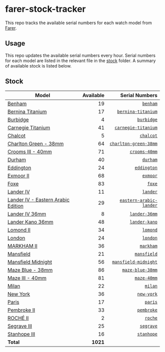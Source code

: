 # farer-stock-tracker

This repo tracks the available serial numbers for each watch model from [Farer](https://farer.com).

## Usage

This repo updates the available serial numbers every hour. Serial numbers for each model are listed in the relevant file in the [stock](./stock) folder. A summary of available stock is listed below.

## Stock

| Model | Available | Serial Numbers |
| ----- | --------: | -------------: |
| [Benham](https://usd.farer.com/products/benham) | 19 | [`benham`](./stock/benham) |
| [Bernina Titanium](https://usd.farer.com/products/bernina-titanium) | 17 | [`bernina-titanium`](./stock/bernina-titanium) |
| [Burbidge](https://usd.farer.com/products/burbidge) | 4 | [`burbidge`](./stock/burbidge) |
| [Carnegie Titanium](https://usd.farer.com/products/carnegie-titanium) | 41 | [`carnegie-titanium`](./stock/carnegie-titanium) |
| [Chalcot](https://usd.farer.com/products/chalcot) | 5 | [`chalcot`](./stock/chalcot) |
| [Charlton Green - 38mm](https://usd.farer.com/products/charlton-green-38mm) | 64 | [`charlton-green-38mm`](./stock/charlton-green-38mm) |
| [Crooms III - 40mm](https://usd.farer.com/products/crooms-40mm) | 71 | [`crooms-40mm`](./stock/crooms-40mm) |
| [Durham](https://usd.farer.com/products/durham) | 40 | [`durham`](./stock/durham) |
| [Eddington](https://usd.farer.com/products/eddington) | 24 | [`eddington`](./stock/eddington) |
| [Exmoor II](https://usd.farer.com/products/exmoor) | 68 | [`exmoor`](./stock/exmoor) |
| [Foxe](https://usd.farer.com/products/foxe) | 83 | [`foxe`](./stock/foxe) |
| [Lander IV](https://usd.farer.com/products/lander) | 11 | [`lander`](./stock/lander) |
| [Lander IV - Eastern Arabic Edition](https://usd.farer.com/products/eastern-arabic-lander) | 29 | [`eastern-arabic-lander`](./stock/eastern-arabic-lander) |
| [Lander IV 36mm](https://usd.farer.com/products/lander-36mm) | 8 | [`lander-36mm`](./stock/lander-36mm) |
| [Lander Kano 36mm](https://usd.farer.com/products/lander-kano) | 48 | [`lander-kano`](./stock/lander-kano) |
| [Lomond II](https://usd.farer.com/products/lomond) | 34 | [`lomond`](./stock/lomond) |
| [London](https://usd.farer.com/products/london) | 24 | [`london`](./stock/london) |
| [MARKHAM II](https://usd.farer.com/products/markham) | 36 | [`markham`](./stock/markham) |
| [Mansfield](https://usd.farer.com/products/mansfield) | 21 | [`mansfield`](./stock/mansfield) |
| [Mansfield Midnight](https://usd.farer.com/products/mansfield-midnight) | 56 | [`mansfield-midnight`](./stock/mansfield-midnight) |
| [Maze Blue - 38mm](https://usd.farer.com/products/maze-blue-38mm) | 86 | [`maze-blue-38mm`](./stock/maze-blue-38mm) |
| [Maze III - 40mm](https://usd.farer.com/products/maze-40mm) | 81 | [`maze-40mm`](./stock/maze-40mm) |
| [Milan](https://usd.farer.com/products/milan) | 22 | [`milan`](./stock/milan) |
| [New York](https://usd.farer.com/products/new-york) | 36 | [`new-york`](./stock/new-york) |
| [Paris](https://usd.farer.com/products/paris) | 17 | [`paris`](./stock/paris) |
| [Pembroke II](https://usd.farer.com/products/pembroke) | 33 | [`pembroke`](./stock/pembroke) |
| [ROCHÉ II](https://usd.farer.com/products/roche) | 2 | [`roche`](./stock/roche) |
| [Segrave III](https://usd.farer.com/products/segrave) | 25 | [`segrave`](./stock/segrave) |
| [Stanhope III](https://usd.farer.com/products/stanhope) | 16 | [`stanhope`](./stock/stanhope) |
| **Total** | **1021** | |
